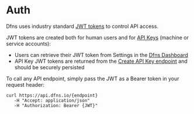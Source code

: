 # Auth

Dfns uses industry standard [JWT tokens](https://www.rfc-editor.org/rfc/rfc7519) to control API access.

JWT tokens are created both for human users and for [API Keys](../api-docs/api-keys/) (machine or service accounts):

* Users can retrieve their JWT token from Settings in the [Dfns Dashboard](https://dashboard.dfns.io)
* API Key JWT tokens are returned from the [Create API Key endpoint](../api-docs/api-keys/CreateApiKey.md) and should be securely persisted

To call any API endpoint, simply pass the JWT as a Bearer token in your request header:

```shell
curl https://api.dfns.io/{endpoint}
   -H "Accept: application/json"
   -H "Authorization: Bearer {JWT}"
```
